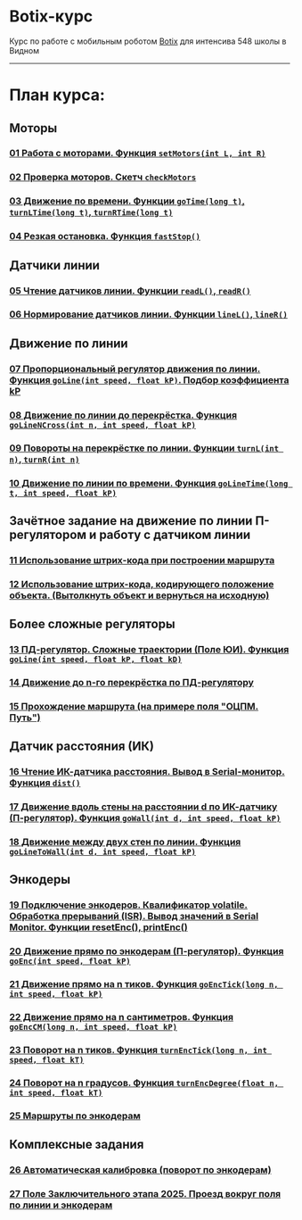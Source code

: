 # Botix-курс

Курс по работе с мобильным роботом [Botix](https://github.com/KiraFlux/Botix) для интенсива 548 школы в Видном

---

# План курса:

## Моторы

### [01 Работа с моторами. Функция `setMotors(int L, int R)`](01)

### [02 Проверка моторов. Скетч `checkMotors`](02)

### [03 Движение по времени. Функции `goTime(long t)`, `turnLTime(long t)`, `turnRTime(long t)`](03)

### [04 Резкая остановка. Функция `fastStop()`](04)

## Датчики линии

### [05 Чтение датчиков линии. Функции `readL()`, `readR()`](05)

### [06 Нормирование датчиков линии. Функции `lineL()`, `lineR()`](06)

## Движение по линии

### [07 Пропорциональный регулятор движения по линии. Функция `goLine(int speed, float kP)`. Подбор коэффициента kP](.)

### [08 Движение по линии до перекрёстка. Функция `goLineNCross(int n, int speed, float kP)`](.)

### [09 Повороты на перекрёстке по линии. Функции `turnL(int n)`, `turnR(int n)`](.)

### [10 Движение по линии по времени. Функция `goLineTime(long t, int speed, float kP)`](.)

## Зачётное задание на движение по линии П-регулятором и работу с датчиком линии

### [11 Использование штрих-кода при построении маршрута](.)

### [12 Использование штрих-кода, кодирующего положение объекта. (Вытолкнуть объект и вернуться на исходную)](.)

## Более сложные регуляторы

### [13 ПД-регулятор. Сложные траектории (Поле ЮИ). Функция `goLine(int speed, float kP, float kD)`](.)

### [14 Движение до n-го перекрёстка по ПД-регулятору](.)

### [15 Прохождение маршрута (на примере поля "ОЦПМ. Путь")](.)

## Датчик расстояния (ИК)

### [16 Чтение ИК-датчика расстояния. Вывод в Serial-монитор. Функция `dist()`](.)

### [17 Движение вдоль стены на расстоянии d по ИК-датчику (П-регулятор). Функция `goWall(int d, int speed, float kP)`](.)

### [18 Движение между двух стен по линии. Функция `goLineToWall(int d, int speed, float kP)`](.)

## Энкодеры

### [19 Подключение энкодеров. Квалификатор volatile. Обработка прерываний (ISR). Вывод значений в Serial Monitor. Функции resetEnc(), printEnc()](.)

### [20 Движение прямо по энкодерам (П-регулятор). Функция `goEnc(int speed, float kP)`](.)

### [21 Движение прямо на n тиков. Функция `goEncTick(long n, int speed, float kP)`](.)

### [22 Движение прямо на n сантиметров. Функция `goEncCM(long n, int speed, float kP)`](.)

### [23 Поворот на n тиков. Функция `turnEncTick(long n, int speed, float kT)`](.)

### [24 Поворот на n градусов. Функция `turnEncDegree(float n, int speed, float kT)`](.)

### [25 Маршруты по энкодерам](25)

## Комплексные задания

### [26 Автоматическая калибровка (поворот по энкодерам)](26)

### [27 Поле Заключительного этапа 2025. Проезд вокруг поля по линии и энкодерам](27)
